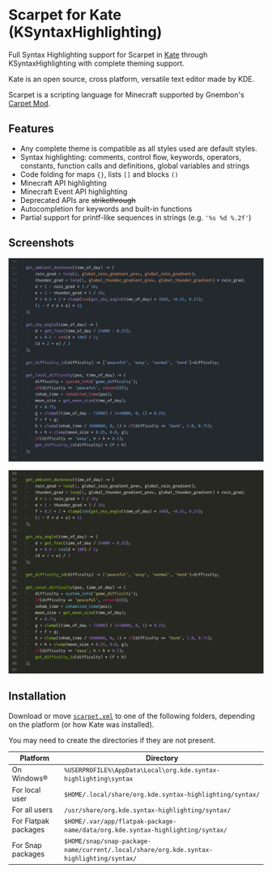 # Scarpet for Kate (KSyntaxHighlighting)

Full Syntax Highlighting support for Scarpet in [Kate](https://kate-editor.org/) through KSyntaxHighlighting with complete theming support.

Kate is an open source, cross platform, versatile text editor made by KDE.

Scarpet is a scripting language for Minecraft supported by Gnembon's [Carpet Mod](https://github.com/gnembon/fabric-carpet).

## Features

- Any complete theme is compatible as all styles used are default styles.
- Syntax highlighting: comments, control flow, keywords, operators, constants, function calls and definitions, global variables and strings
- Code folding for maps `{}`, lists `[]` and blocks `()`
- Minecraft API highlighting
- Minecraft Event API highlighting
- Deprecated APIs are ~~strikethrough~~
- Autocompletion for keywords and built-in functions
- Partial support for printf-like sequences in strings (e.g. `'%s %d %.2f'`)

## Screenshots

![Github Dark Theme Screenshot](./screenshot/github_dark.png "Github Dark Theme Screenshot")

![Monokai Theme Screenshot](./screenshot/monokai.png "Monokai Theme Screenshot")

## Installation
Download or move [`scarpet.xml`](./scarpet.xml) to one of the following folders, depending on the platform (or how Kate was installed).

You may need to create the directories if they are not present.

| Platform              | Directory                                                                               |
|-----------------------|-----------------------------------------------------------------------------------------|
| On Windows®           | `%USERPROFILE%\AppData\Local\org.kde.syntax-highlighting\syntax`                        |
| For local user        | `$HOME/.local/share/org.kde.syntax-highlighting/syntax/`                                |
| For all users         | `/usr/share/org.kde.syntax-highlighting/syntax/`                                        |
| For Flatpak packages  | `$HOME/.var/app/flatpak-package-name/data/org.kde.syntax-highlighting/syntax/`          |
| For Snap packages     | `$HOME/snap/snap-package-name/current/.local/share/org.kde.syntax-highlighting/syntax/` |
